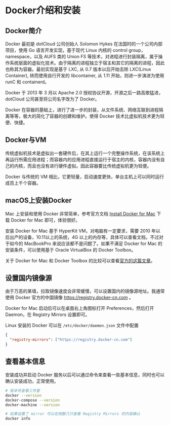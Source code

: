 # Docker介绍和安装

## Docker简介

Docker 最初是 dotCloud 公司创始人 Solomon Hykes 在法国时的一个公司内部项目，使用 Go 语言开发实现，基于现代 Linux 内核的 control group，namespace，以及 AUFS 类的 Union FS 等技术，对进程进行封装隔离，属于操作系统层面的虚拟化技术。由于隔离的进程独立于宿主和其它的隔离的进程，因此也称其为容器。最初实现是基于 LXC, 从 0.7 版本以后开始去除 LXC(Linux Container), 转而使用自行开发的 libcontainer, 从 1.11 开始，则进一步演进为使用 runC 和 containerd。

Docker 于 2013 年 3 月以 Apache 2.0 授权协议开源，开源之后一路高歌猛进，dotCloud 公司甚至将公司名字改为了 Docker。

Docker 在容器的基础上，进行了进一步的封装，从文件系统、网络互联到进程隔离等等，极大的简化了容器的创建和维护。使得 Docker 技术比虚拟机技术更为轻便、快捷。

## Docker与VM

传统虚拟机技术是虚拟出一套硬件后，在其上运行一个完整操作系统，在该系统上再运行所需应用进程；而容器内的应用进程直接运行于宿主的内核，容器内没有自己的内核，而且也没有进行硬件虚拟。因此容器要比传统虚拟机更为轻便。

Docker 与传统的 VM 相比，它更轻量，启动速度更快，单台主机上可以同时运行成百上千个容器。

## macOS上安装Docker

Mac 上安装和使用 Docker 非常简单，参考官方文档 [Install Docker for Mac](https://docs.docker.com/docker-for-mac/install/) 下载 Docker for Mac 即可，体验很好。

安装 Docker for Mac 基于 HyperKit VM，对电脑有一定要求，需要 2010 年以后出产的设备，10.11以上的系统，4G 以上的内存等，具体可以查看文档，不过对于如今的 MacBookPro 来说应该都不是问题了。如果不满足 Docker for Mac 的安装条件，可以使用基于 Oracle VirtualBox 的 Docker Toolbox。

关于 Docker for Mac 和 Docker Toolbox 的比较可以查看[官方的这篇文章](https://docs.docker.com/docker-for-mac/docker-toolbox/)。

## 设置国内镜像源

由于万恶的某墙，拉取镜像速度会非常缓慢，可以设置国内的镜像源地址。我通常使用 Docker 官方的中国镜像 https://registry.docker-cn.com 。

Docker for Mac 启动后可以在桌面右上角图标打开 Preferences，然后打开 Daemon，在 Registry Mirrors 设置即可。

Linux 安装的 Docker 可以在 `/etc/docker/daemon.json` 文件中配置

```json
{
  "registry-mirrors": ["https://registry.docker-cn.com"]
}
```

## 查看基本信息

安装成功并启动 Docker 服务以后可以通过命令来查看一些基本信息，同时也可以确认安装成功，正常使用。

```bash
# 版本号查看三件套
docker --version
docker-compose --version
docker-machine --version

# 如果设置了 mirror 可以在倒数几行查看 Registry Mirrors 的内容确认
docker info
```
